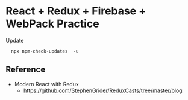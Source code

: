# React + Redux + Firebase + WebPack Practice

Update
```
  npx npm-check-updates  -u
```

## Reference
  - Modern React with Redux
    - https://github.com/StephenGrider/ReduxCasts/tree/master/blog


## 